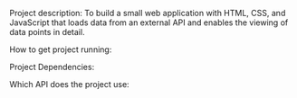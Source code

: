 Project description:
To build a small web application with HTML, CSS, and JavaScript that loads
data from an external API and enables the viewing of data points in detail.

How to get project running:


Project Dependencies:


Which API does the project use:
